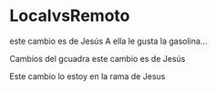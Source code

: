 # LocalvsRemoto

este cambio es de Jesús 
A ella le gusta la gasolina...

Cambios del gcuadra
este cambio es de Jesús

Este cambio lo estoy en la rama de Jesus